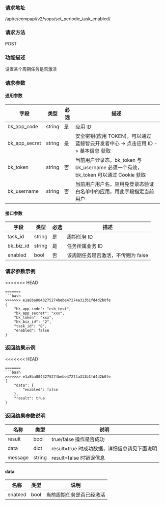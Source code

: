 
### 请求地址

/api/c/compapi/v2/sops/set_periodic_task_enabled/



### 请求方法

POST


### 功能描述

设置某个周期任务是否激活

### 请求参数


#### 通用参数

| 字段 | 类型 | 必选 |  描述 |
|-----------|------------|--------|------------|
| bk_app_code  |  string    | 是 | 应用 ID     |
| bk_app_secret|  string    | 是 | 安全密钥(应用 TOKEN)，可以通过 蓝鲸智云开发者中心 -&gt; 点击应用 ID -&gt; 基本信息 获取 |
| bk_token     |  string    | 否 | 当前用户登录态，bk_token 与 bk_username 必须一个有效，bk_token 可以通过 Cookie 获取 |
| bk_username  |  string    | 否 | 当前用户用户名，应用免登录态验证白名单中的应用，用此字段指定当前用户 |

#### 接口参数

| 字段          |  类型       | 必选   |  描述             |
|---------------|------------|--------|------------------|
|   task_id    |   string     |   是   |  周期任务 ID |
|   bk_biz_id    |   string     |   是   |  任务所属业务 ID |
|   enabled    |   bool     |   否   | 该周期任务是否激活，不传则为 false |

### 请求参数示例

<<<<<<< HEAD
```plain
=======
```bash
>>>>>>> e1a8ba8043275274bebe47274a313b1fd4d2b0fe
{
    "bk_app_code": "esb_test",
    "bk_app_secret": "xxx",
    "bk_token": "xxx",
    "bk_biz_id": "2",
    "task_id": "8",
    "enabled": false
}
```

### 返回结果示例

<<<<<<< HEAD
```plain
=======
```bash
>>>>>>> e1a8ba8043275274bebe47274a313b1fd4d2b0fe
{
    "data": {
        "enabled": false
    },
    "result": true
}
```

### 返回结果参数说明

|   名称   |  类型  |           说明             |
| ------------ | ---------- | ------------------------------ |
|  result      |    bool    |      true/false 操作是否成功     |
|  data        |    dict      |      result=true 时成功数据，详细信息请见下面说明     |
|  message        |    string      |      result=false 时错误信息     |

#### data

|   名称   |  类型  |           说明             |
| ------------ | ---------- | ------------------------------ |
|  enabled      |    bool    |      当前周期任务是否已经激活    |